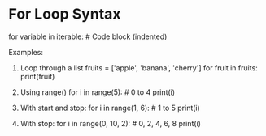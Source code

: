 # For Loop Syntax

for variable in iterable:
    # Code block (indented)

Examples:
1. Loop through a list
fruits = ['apple', 'banana', 'cherry']
for fruit in fruits:
    print(fruit)

2. Using range()
for i in range(5):  # 0 to 4
    print(i)

3. With start and stop:
for i in range(1, 6):  # 1 to 5
    print(i)

4. With stop:
for i in range(0, 10, 2):  # 0, 2, 4, 6, 8
    print(i)

